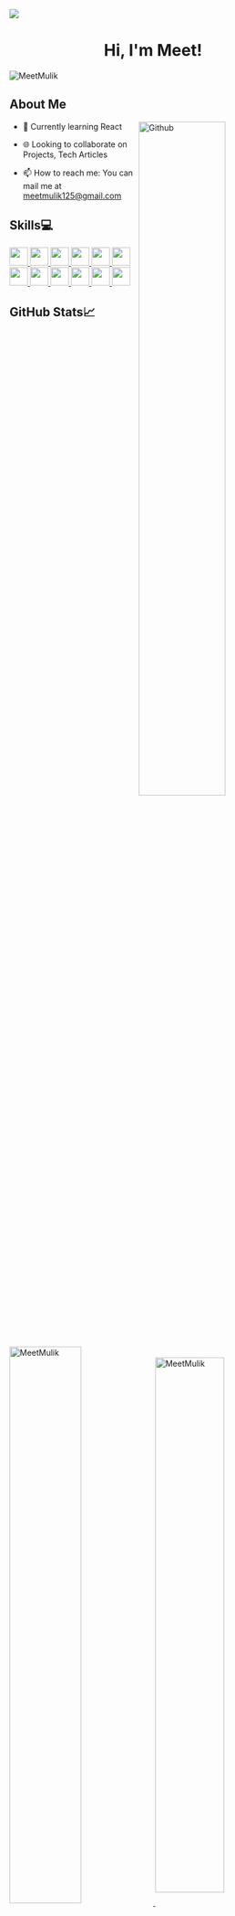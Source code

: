 ![](https://user-images.githubusercontent.com/89148021/129922898-a69fab36-7b6c-46ee-8f3d-91398a27e671.png)
<h1 align="center">Hi, I'm Meet!</h1>
<!-- <h3 align="center">A budding Web Developer from India ❤</h3> -->
<p align="left"> <img src="https://komarev.com/ghpvc/?username=MeetMulik&label=Profile%20views&color=38617a&style=flat-square" alt="MeetMulik" /> </p>

<h2> About Me</h2>

<img width="55%" align="right" alt="Github" src="https://raw.githubusercontent.com/onimur/.github/master/.resources/git-header.svg" />


- 🔭 Currently learning React 

- 🌐 Looking to collaborate on Projects, Tech Articles 
- 📫 How to reach me: You can mail me at meetmulik125@gmail.com 

 

<h2> Skills💻</h2>
<a href= https://github.com/MeetMulik?tab=repositories&q=&type=&language=c&sort= > <img width ='32px' src ='https://raw.githubusercontent.com/rahulbanerjee26/githubAboutMeGenerator/main/icons/c.svg'> </a>
<a href= https://github.com/MeetMulik?tab=repositories&q=&type=&language=cpp&sort= > <img width ='32px' src ='https://raw.githubusercontent.com/rahulbanerjee26/githubAboutMeGenerator/main/icons/cpp.svg'> </a>
<a href= https://github.com/MeetMulik?tab=repositories&q=&type=&language=html&sort= > <img width ='32px' src ='https://raw.githubusercontent.com/rahulbanerjee26/githubAboutMeGenerator/main/icons/html.svg'> </a>
<a href= https://github.com/MeetMulik?tab=repositories&q=&type=&language=css&sort= > <img width ='32px' src ='https://raw.githubusercontent.com/rahulbanerjee26/githubAboutMeGenerator/main/icons/css.svg'> </a>
<a href= https://github.com/MeetMulik?tab=repositories&q=&type=&language=javascript&sort= > <img width ='32px' src ='https://raw.githubusercontent.com/rahulbanerjee26/githubAboutMeGenerator/main/icons/javascript.svg'> </a>
<a href= https://github.com/MeetMulik?tab=repositories&q=&type=&language=reactjs&sort= > <img width ='32px' src ='https://raw.githubusercontent.com/rahulbanerjee26/githubAboutMeGenerator/main/icons/reactjs.svg'> </a>
<a href= https://github.com/MeetMulik?tab=repositories&q=&type=&language=java&sort= > <img width ='32px' src ='https://raw.githubusercontent.com/rahulbanerjee26/githubAboutMeGenerator/main/icons/java.svg'> </a>
<a href= https://github.com/MeetMulik?tab=repositories&q=&type=&language=python&sort= > <img width ='32px' src ='https://raw.githubusercontent.com/rahulbanerjee26/githubAboutMeGenerator/main/icons/python.svg'> </a>
<a href= https://github.com/MeetMulik?tab=repositories&q=&type=&language=mysql&sort= > <img width ='32px' src ='https://raw.githubusercontent.com/rahulbanerjee26/githubAboutMeGenerator/main/icons/mysql.svg'> </a>
<a href= https://github.com/MeetMulik?tab=repositories&q=&type=&language=tailwind&sort= > <img width ='32px' src ='https://raw.githubusercontent.com/rahulbanerjee26/githubAboutMeGenerator/main/icons/tailwind.svg'> </a>
<a href= https://github.com/MeetMulik?tab=repositories&q=&type=&language=bootstrap&sort= > <img width ='32px' src ='https://raw.githubusercontent.com/rahulbanerjee26/githubAboutMeGenerator/main/icons/bootstrap.svg'> </a>
<a href= https://github.com/MeetMulik?tab=repositories&q=&type=&language=photoshop&sort= > <img width ='32px' src ='https://raw.githubusercontent.com/rahulbanerjee26/githubAboutMeGenerator/main/icons/photoshop.svg'> </a>




<h2> GitHub Stats📈 </h2>

<a href="https://github-readme-stats.vercel.app/api?username=MeetMulik">
<img width="50%" align="center" src="https://github-readme-stats.vercel.app/api?username=MeetMulik&show_icons=true&theme=react&background=2c2b31&bg_color=2c2b31&hide_border=true&locale=en" alt="MeetMulik"  />
</a>
<a href="https://github-readme-streak-stats.herokuapp.com/?user=MeetMulik">
<img width="49%" align="center" src="https://github-readme-streak-stats.herokuapp.com/?user=MeetMulik&theme=react&background=2c2b31&hide_border=true" alt="MeetMulik"/>
</a>
<br>
<img src="https://github-readme-activity-graph.cyclic.app/graph?username=MeetMulik&bg_color=2c2b31&color=ffffff&line=0ac2ff&point=ffffff&area=true&hide_border=true" />




